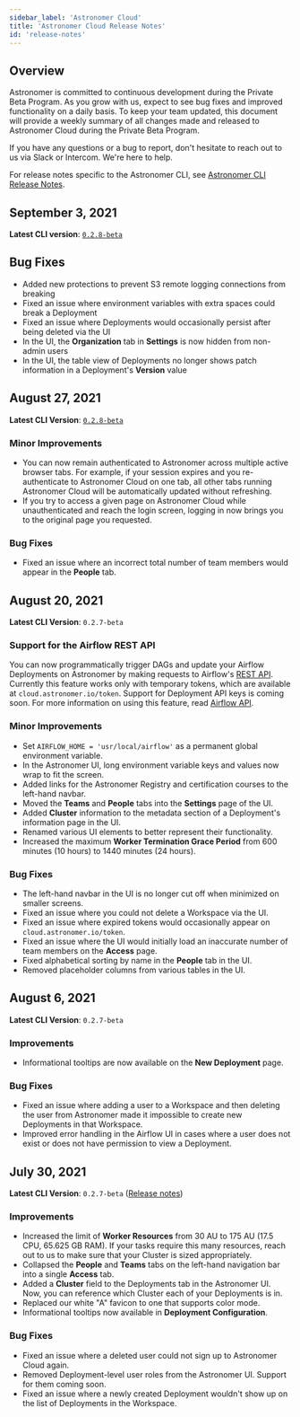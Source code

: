 ```yaml
---
sidebar_label: 'Astronomer Cloud'
title: 'Astronomer Cloud Release Notes'
id: 'release-notes'
---
```


## Overview

Astronomer is committed to continuous development during the Private Beta Program. As you grow with us, expect to see bug fixes and improved functionality on a daily basis. To keep your team updated, this document will provide a weekly summary of all changes made and released to Astronomer Cloud during the Private Beta Program.

If you have any questions or a bug to report, don't hesitate to reach out to us via Slack or Intercom. We're here to help.

For release notes specific to the Astronomer CLI, see [Astronomer CLI Release Notes](cli-release-notes).

## September 3, 2021

**Latest CLI version**: [`0.2.8-beta`](cli-release-notes#v028-beta)

## Bug Fixes

- Added new protections to prevent S3 remote logging connections from breaking
- Fixed an issue where environment variables with extra spaces could break a Deployment
- Fixed an issue where Deployments would occasionally persist after being deleted via the UI
- In the UI, the **Organization** tab in **Settings** is now hidden from non-admin users
- In the UI, the table view of Deployments no longer shows patch information in a Deployment's **Version** value

## August 27, 2021

**Latest CLI Version**: [`0.2.8-beta`](cli-release-notes#v028-beta)

### Minor Improvements

- You can now remain authenticated to Astronomer across multiple active browser tabs. For example, if your session expires and you re-authenticate to Astronomer Cloud on one tab, all other tabs running Astronomer Cloud will be automatically updated without refreshing.
- If you try to access a given page on Astronomer Cloud while unauthenticated and reach the login screen, logging in now brings you to the original page you requested.

### Bug Fixes

- Fixed an issue where an incorrect total number of team members would appear in the **People** tab.

## August 20, 2021

**Latest CLI Version**: `0.2.7-beta`

### Support for the Airflow REST API

You can now programmatically trigger DAGs and update your Airflow Deployments on Astronomer by making requests to Airflow's [REST API](https://airflow.apache.org/docs/apache-airflow/stable/stable-rest-api-ref.html). Currently this feature works only with temporary tokens, which are available at `cloud.astronomer.io/token`. Support for Deployment API keys is coming soon. For more information on using this feature, read [Airflow API](airflow-api).

### Minor Improvements

- Set `AIRFLOW_HOME = 'usr/local/airflow'` as a permanent global environment variable.
- In the Astronomer UI, long environment variable keys and values now wrap to fit the screen.
- Added links for the Astronomer Registry and certification courses to the left-hand navbar.
- Moved the **Teams** and **People** tabs into the **Settings** page of the UI.
- Added **Cluster** information to the metadata section of a Deployment's information page in the UI.
- Renamed various UI elements to better represent their functionality.
- Increased the maximum **Worker Termination Grace Period** from 600 minutes (10 hours) to 1440 minutes (24 hours).

### Bug Fixes

- The left-hand navbar in the UI is no longer cut off when minimized on smaller screens.
- Fixed an issue where you could not delete a Workspace via the UI.
- Fixed an issue where expired tokens would occasionally appear on `cloud.astronomer.io/token`.
- Fixed an issue where the UI would initially load an inaccurate number of team members on the **Access** page.
- Fixed alphabetical sorting by name in the **People** tab in the UI.
- Removed placeholder columns from various tables in the UI.

## August 6, 2021

**Latest CLI Version**: `0.2.7-beta`

### Improvements

- Informational tooltips are now available on the **New Deployment** page.

### Bug Fixes

- Fixed an issue where adding a user to a Workspace and then deleting the user from Astronomer made it impossible to create new Deployments in that Workspace.
- Improved error handling in the Airflow UI in cases where a user does not exist or does not have permission to view a Deployment.

## July 30, 2021

**Latest CLI Version**: `0.2.7-beta` ([Release notes](cli-release-notes#v027-beta))

### Improvements

- Increased the limit of **Worker Resources** from 30 AU to 175 AU (17.5 CPU, 65.625 GB RAM). If your tasks require this many resources, reach out to us to make sure that your Cluster is sized appropriately.
- Collapsed the **People** and **Teams** tabs on the left-hand navigation bar into a single **Access** tab.
- Added a **Cluster** field to the Deployments tab in the Astronomer UI. Now, you can reference which Cluster each of your Deployments is in.
- Replaced our white "A" favicon to one that supports color mode.
- Informational tooltips now available in **Deployment Configuration**.

### Bug Fixes

- Fixed an issue where a deleted user could not sign up to Astronomer Cloud again.
- Removed Deployment-level user roles from the Astronomer UI. Support for them coming soon.
- Fixed an issue where a newly created Deployment wouldn't show up on the list of Deployments in the Workspace.
